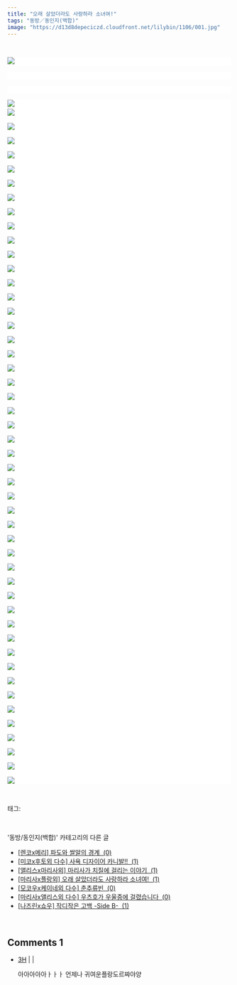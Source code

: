```yaml
---
title: "오래 살았더라도 사랑하라 소녀여!"
tags: "동방／동인지(백합)"
image: "https://d13d8depeciczd.cloudfront.net/lilybin/1106/001.jpg"
---
```

<div class="article">
<div class="area_view">
<p>
 </p><p style="text-align: justify; background: white"><img src="{{ site.imgserver12 }}/lilybin/1106/001.jpg"/><span style="color:#557a74; font-family:돋움; font-size:10pt"> 
</span></p><p style="text-align: justify; background: white"> 
 </p><p style="text-align: justify; background: white"> 
 </p><p style="text-align: justify; background: white"><img src="{{ site.imgserver12 }}/lilybin/1106/002.jpg"/><span style="color:#557a74; font-family:돋움; font-size:10pt"><br/><img src="{{ site.imgserver12 }}/lilybin/1106/003.jpg"/><br/><br/><img src="{{ site.imgserver12 }}/lilybin/1106/004.jpg"/><br/><br/><img src="{{ site.imgserver12 }}/lilybin/1106/005.jpg"/><br/><br/><img src="{{ site.imgserver12 }}/lilybin/1106/006.jpg"/><br/><br/><img src="{{ site.imgserver12 }}/lilybin/1106/007.jpg"/><br/><br/><img src="{{ site.imgserver12 }}/lilybin/1106/008.jpg"/><br/><br/><img src="{{ site.imgserver12 }}/lilybin/1106/009.jpg"/><br/><br/><img src="{{ site.imgserver12 }}/lilybin/1106/010.jpg"/><br/><br/><img src="{{ site.imgserver12 }}/lilybin/1106/011.jpg"/><br/><br/><img src="{{ site.imgserver12 }}/lilybin/1106/012.jpg"/><br/><br/><img src="{{ site.imgserver12 }}/lilybin/1106/013.jpg"/><br/><br/><img src="{{ site.imgserver12 }}/lilybin/1106/014.jpg"/><br/><br/><img src="{{ site.imgserver12 }}/lilybin/1106/015.jpg"/><br/><br/><img src="{{ site.imgserver12 }}/lilybin/1106/016.jpg"/><br/><br/><img src="{{ site.imgserver12 }}/lilybin/1106/017.jpg"/><br/><br/><img src="{{ site.imgserver12 }}/lilybin/1106/018.jpg"/><br/><br/><img src="{{ site.imgserver12 }}/lilybin/1106/019.jpg"/><br/><br/><img src="{{ site.imgserver12 }}/lilybin/1106/020.jpg"/><br/><br/><img src="{{ site.imgserver12 }}/lilybin/1106/021.jpg"/><br/><br/><img src="{{ site.imgserver12 }}/lilybin/1106/022.jpg"/><br/><br/><img src="{{ site.imgserver12 }}/lilybin/1106/023.jpg"/><br/><br/><img src="{{ site.imgserver12 }}/lilybin/1106/024.jpg"/><br/><br/><img src="{{ site.imgserver12 }}/lilybin/1106/025.jpg"/><br/><br/><img src="{{ site.imgserver12 }}/lilybin/1106/026.jpg"/><br/><br/><img src="{{ site.imgserver12 }}/lilybin/1106/027.jpg"/><br/><br/><img src="{{ site.imgserver12 }}/lilybin/1106/028.jpg"/><br/><br/><img src="{{ site.imgserver12 }}/lilybin/1106/029.jpg"/><br/><br/><img src="{{ site.imgserver12 }}/lilybin/1106/030.jpg"/><br/><br/><img src="{{ site.imgserver12 }}/lilybin/1106/031.jpg"/><br/><br/><img src="{{ site.imgserver12 }}/lilybin/1106/032.jpg"/><br/><br/><img src="{{ site.imgserver12 }}/lilybin/1106/033.jpg"/><br/><br/><img src="{{ site.imgserver12 }}/lilybin/1106/034.jpg"/><br/><br/><img src="{{ site.imgserver12 }}/lilybin/1106/035.jpg"/><br/><br/><img src="{{ site.imgserver12 }}/lilybin/1106/036.jpg"/><br/><br/><img src="{{ site.imgserver12 }}/lilybin/1106/037.jpg"/><br/><br/><img src="{{ site.imgserver12 }}/lilybin/1106/038.jpg"/><br/><br/><img src="{{ site.imgserver12 }}/lilybin/1106/039.jpg"/><br/><br/><img src="{{ site.imgserver12 }}/lilybin/1106/040.jpg"/><br/><br/><img src="{{ site.imgserver12 }}/lilybin/1106/041.jpg"/><br/><br/><img src="{{ site.imgserver12 }}/lilybin/1106/042.jpg"/><br/><br/><img src="{{ site.imgserver12 }}/lilybin/1106/043.jpg"/><br/><br/><img src="{{ site.imgserver12 }}/lilybin/1106/044.jpg"/><br/><br/><img src="{{ site.imgserver12 }}/lilybin/1106/045.jpg"/><br/><br/><img src="{{ site.imgserver12 }}/lilybin/1106/046.jpg"/><br/><br/><img src="{{ site.imgserver12 }}/lilybin/1106/047.jpg"/><br/><br/><img src="{{ site.imgserver12 }}/lilybin/1106/048.jpg"/><br/><br/><img src="{{ site.imgserver12 }}/lilybin/1106/049.jpg"/><br/><br/><img src="{{ site.imgserver12 }}/lilybin/1106/050.jpg"/>
</span></p>
</div></div><br/>
<div class="tagTrail">
<p>태그: </p>
<ul>
</ul>
</div><br/>
<div class="another">
<p>'동방/동인지(백합)' 카테고리의 다른 글</p>
<ul>
<li><a href="/lilybin_1109">
[렌코x메리] 파도와 쌀알의 경계  (0)
</a></li>
<li><a href="/lilybin_1108">
[미코x후토외 다수] 사욕 디자이어 카니발!!  (1)
</a></li>
<li><a href="/lilybin_1107">
[앨리스x마리사외] 마리사가 치질에 걸리는 이야기  (1)
</a></li>
<li><a href="/lilybin_1106">
[마리사x플랑외] 오래 살았더라도 사랑하라 소녀여!  (1)
</a></li>
<li><a href="/lilybin_1105">
[모코우x케이네외 다수] 춘추류빈  (0)
</a></li>
<li><a href="/lilybin_1104">
[마리사x앨리스외 다수] 우츠호가 우울증에 걸렸습니다  (0)
</a></li>
<li><a href="/lilybin_1103">
[나즈린x쇼우] 작디작은 고백 -Side B-  (1)
</a></li>
</ul>
</div><br/>
<div class="comment">
<h2 class="bold">Comments <span id="commentCount1106">1</span></h2>
<div style="clear:both;">
<div id="entry1106Comment" style="display:block">
<ul class="list_reply">
<li class="rp_general" id="comment13071823">
<div class="post-comment">
<div>
<span>
<i class="fa fa-user"></i> <a href="http://" onclick="return openLinkInNewWindow(this)">3H</a> |
                                |
                               
</span>
<p>아아아아아ㅏㅏㅏ 언제나 귀여운플랑도르쨔야양</p>

</div>
</div>
</li>
</ul>
</div>
</div>
</div><br/>
<br/>
<p id="refer"></p>
<br/>

